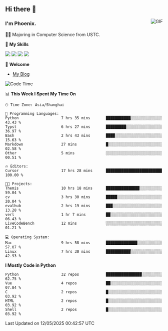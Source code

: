 ## Hi there 👋
<img align="right" alt="GIF" src="https://raw.githubusercontent.com/JoeyBling/JoeyBling/master/pic/pusheencode.gif" />

### I'm Phoenix.

👨‍🎓 Majoring in Computer Science from USTC.

🌟 **My Skills**

![](https://img.shields.io/badge/-Python-3e74a2?style=flat-square&logo=Python&logoColor=fff)
![](https://img.shields.io/badge/-C++-9f62a5?style=flat&logo=cplusplus&logoColor=white)
![](https://img.shields.io/badge/-Linux-185886?style=flat-square&logo=Linux&logoColor=fff)
![](https://img.shields.io/badge/-Rust-ff4136?style=flat-square&logo=Rust&logoColor=fff)

💬 **Welcome**

- [My Blog](https://ysy-phoenix.github.io/)

<!--START_SECTION:waka-->
![Code Time](http://img.shields.io/badge/Code%20Time-1%2C505%20hrs%2056%20mins-blue)

📊 **This Week I Spent My Time On** 

```text
🕑︎ Time Zone: Asia/Shanghai

💬 Programming Languages: 
Python                   7 hrs 35 mins       ███████████░░░░░░░░░░░░░░   43.43 % 
Typst                    6 hrs 27 mins       █████████░░░░░░░░░░░░░░░░   36.97 % 
Bash                     2 hrs 43 mins       ████░░░░░░░░░░░░░░░░░░░░░   15.63 % 
Markdown                 27 mins             █░░░░░░░░░░░░░░░░░░░░░░░░   02.58 % 
Other                    5 mins              ░░░░░░░░░░░░░░░░░░░░░░░░░   00.51 % 

🔥 Editors: 
Cursor                   17 hrs 28 mins      █████████████████████████   100.00 % 

🐱‍💻 Projects: 
Themis                   10 hrs 18 mins      ███████████████░░░░░░░░░░   59.04 % 
cv                       3 hrs 30 mins       █████░░░░░░░░░░░░░░░░░░░░   20.04 % 
evalhub                  2 hrs 19 mins       ███░░░░░░░░░░░░░░░░░░░░░░   13.28 % 
verl                     1 hr 7 mins         ██░░░░░░░░░░░░░░░░░░░░░░░   06.43 % 
LiveCodeBench            12 mins             ░░░░░░░░░░░░░░░░░░░░░░░░░   01.21 % 

💻 Operating System: 
Mac                      9 hrs 58 mins       ██████████████░░░░░░░░░░░   57.07 % 
Linux                    7 hrs 30 mins       ███████████░░░░░░░░░░░░░░   42.93 % 
```

**I Mostly Code in Python** 

```text
Python                   32 repos            ████████████████░░░░░░░░░   62.75 % 
Vue                      4 repos             ██░░░░░░░░░░░░░░░░░░░░░░░   07.84 % 
C                        2 repos             █░░░░░░░░░░░░░░░░░░░░░░░░   03.92 % 
HTML                     2 repos             █░░░░░░░░░░░░░░░░░░░░░░░░   03.92 % 
Shell                    2 repos             █░░░░░░░░░░░░░░░░░░░░░░░░   03.92 % 
```




 Last Updated on 12/05/2025 00:42:57 UTC
<!--END_SECTION:waka-->

<!--
**ysy-phoenix/ysy-phoenix** is a ✨ _special_ ✨ repository because its `README.md` (this file) appears on your GitHub profile.

Here are some ideas to get you started:

- 🔭 I’m currently working on ...
- 🌱 I’m currently learning ...
- 👯 I’m looking to collaborate on ...
- 🤔 I’m looking for help with ...
- 💬 Ask me about ...
- 📫 How to reach me: ...
- 😄 Pronouns: ...
- ⚡ Fun fact: ...
-->
